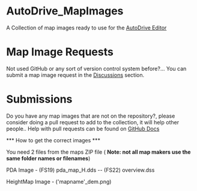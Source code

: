 # AutoDrive_MapImages

A Collection of map images ready to use for the [AutoDrive Editor](https://github.com/KillBait/AutoDrive_Course_Editor)

# Map Image Requests
Not used GitHub or any sort of version control system before?... You can submit a map image request in the [Discussions](https://github.com/KillBait/AutoDrive_MapImages/discussions) section.

# Submissions
Do you have any map images that are not on the repository?, please consider doing a pull request to add to
the collection, it will help other people.. Help with pull requests can be found on [GitHub Docs](https://docs.github.com/en/pull-requests/collaborating-with-pull-requests/proposing-changes-to-your-work-with-pull-requests/creating-a-pull-request)

*** How to get the correct images ***

You need 2 files from the maps ZIP file ( **Note: not all map makers use the same folder names or filenames**)

PDA Image - (FS19) pda_map_H.dds   -- (FS22) overview.dss

HeightMap Image - ('mapname'_dem.png)
